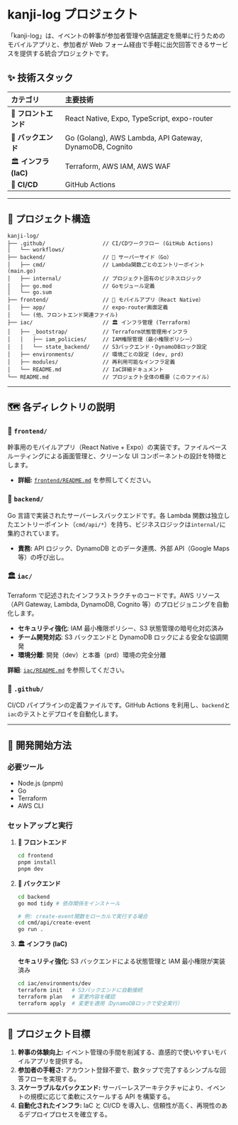 # kanji-log プロジェクト

「kanji-log」は、イベントの幹事が参加者管理や店舗選定を簡単に行うためのモバイルアプリと、参加者が Web フォーム経由で手軽に出欠回答できるサービスを提供する統合プロジェクトです。

## ✨ 技術スタック

| カテゴリ              | 主要技術                                                |
| :-------------------- | :------------------------------------------------------ |
| 📱 **フロントエンド** | React Native, Expo, TypeScript, expo-router             |
| 🧠 **バックエンド**   | Go (Golang), AWS Lambda, API Gateway, DynamoDB, Cognito |
| 🏛️ **インフラ (IaC)** | Terraform, AWS IAM, AWS WAF                             |
| 🚀 **CI/CD**          | GitHub Actions                                          |

---

## 📂 プロジェクト構造

```
kanji-log/
├── .github/                  // CI/CDワークフロー (GitHub Actions)
│   └── workflows/
├── backend/                  // 🧠 サーバーサイド（Go）
│   ├── cmd/                  // Lambda関数ごとのエントリーポイント(main.go)
│   ├── internal/             // プロジェクト固有のビジネスロジック
│   ├── go.mod                // Goモジュール定義
│   └── go.sum
├── frontend/                 // 📱 モバイルアプリ（React Native）
│   ├── app/                  // expo-router画面定義
│   └── (他、フロントエンド関連ファイル)
├── iac/                      // 🏛️ インフラ管理 (Terraform)
│   ├── _bootstrap/           // Terraform状態管理用インフラ
│   │   ├── iam_policies/     // IAM権限管理（最小権限ポリシー）
│   │   └── state_backend/    // S3バックエンド・DynamoDBロック設定
│   ├── environments/         // 環境ごとの設定 (dev, prd)
│   ├── modules/              // 再利用可能なインフラ定義
│   └── README.md             // IaC詳細ドキュメント
└── README.md                 // プロジェクト全体の概要（このファイル）
```

---

## 🗺️ 各ディレクトリの説明

### 📱 `frontend/`

幹事用のモバイルアプリ（React Native + Expo）の実装です。ファイルベースルーティングによる画面管理と、クリーンな UI コンポーネントの設計を特徴とします。

- **詳細:** [`frontend/README.md`](https://www.google.com/search?q=./frontend/README.md) を参照してください。

### 🧠 `backend/`

Go 言語で実装されたサーバーレスバックエンドです。各 Lambda 関数は独立したエントリーポイント（`cmd/api/*`）を持ち、ビジネスロジックは`internal/`に集約されています。

- **責務:** API ロジック、DynamoDB とのデータ連携、外部 API（Google Maps 等）の呼び出し。

### 🏛️ `iac/`

Terraform で記述されたインフラストラクチャのコードです。AWS リソース（API Gateway, Lambda, DynamoDB, Cognito 等）のプロビジョニングを自動化します。

- **セキュリティ強化**: IAM 最小権限ポリシー、S3 状態管理の暗号化対応済み
- **チーム開発対応**: S3 バックエンドと DynamoDB ロックによる安全な協調開発
- **環境分離**: 開発（dev）と本番（prd）環境の完全分離

**詳細**: [`iac/README.md`](./iac/README.md) を参照してください。

### 🚀 `.github/`

CI/CD パイプラインの定義ファイルです。GitHub Actions を利用し、`backend`と`iac`のテストとデプロイを自動化します。

---

## 🚀 開発開始方法

### 必要ツール

- Node.js (pnpm)
- Go
- Terraform
- AWS CLI

### セットアップと実行

1.  **📱 フロントエンド**

    ```bash
    cd frontend
    pnpm install
    pnpm dev
    ```

2.  **🧠 バックエンド**

    ```bash
    cd backend
    go mod tidy # 依存関係をインストール

    # 例: create-event関数をローカルで実行する場合
    cd cmd/api/create-event
    go run .
    ```

3.  **🏛️ インフラ (IaC)**

    **セキュリティ強化**: S3 バックエンドによる状態管理と IAM 最小権限が実装済み

    ```bash
    cd iac/environments/dev
    terraform init   # S3バックエンドに自動接続
    terraform plan   # 変更内容を確認
    terraform apply  # 変更を適用（DynamoDBロックで安全実行）
    ```

---

## 🎯 プロジェクト目標

1.  **幹事の体験向上:** イベント管理の手間を削減する、直感的で使いやすいモバイルアプリを提供する。
2.  **参加者の手軽さ:** アカウント登録不要で、数タップで完了するシンプルな回答フローを実現する。
3.  **スケーラブルなバックエンド:** サーバーレスアーキテクチャにより、イベントの規模に応じて柔軟にスケールする API を構築する。
4.  **自動化されたインフラ:** IaC と CI/CD を導入し、信頼性が高く、再現性のあるデプロイプロセスを確立する。
